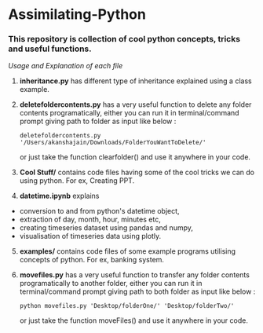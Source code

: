 # Assimilating-Python

### This repository is collection of cool python concepts, tricks and useful functions.

*Usage and Explanation of each file*

1. **inheritance.py** has different type of inheritance explained using a class example.
2. **deletefoldercontents.py** has a very useful function to delete any folder contents programatically, either you can run it in terminal/command prompt giving path to folder as input like below :

   ``` deletefoldercontents.py '/Users/akanshajain/Downloads/FolderYouWantToDelete/' ```
    
    or just take the function clearfolder() and use it anywhere in your code.
3. **Cool Stuff/** contains code files having some of the cool tricks we can do using python. For ex, Creating PPT.  
4. **datetime.ipynb** explains 
* conversion to and from python's datetime object,
* extraction of day, month, hour, minutes etc,
* creating timeseries dataset using pandas and numpy,
* visualisation of timeseries data using plotly.
5. **examples/** contains code files of some example programs utilising concepts of python. For ex, banking system.
6. **movefiles.py** has a very useful function to transfer any folder contents programatically to another folder, either you can run it in terminal/command prompt giving path to both folder as input like below :

   ``` python movefiles.py 'Desktop/folderOne/' 'Desktop/folderTwo/' ```
    
    or just take the function moveFiles() and use it anywhere in your code.
